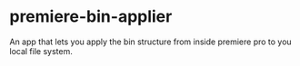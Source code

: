 # premiere-bin-applier
An app that lets you apply the bin structure from inside premiere pro to you local file system.
